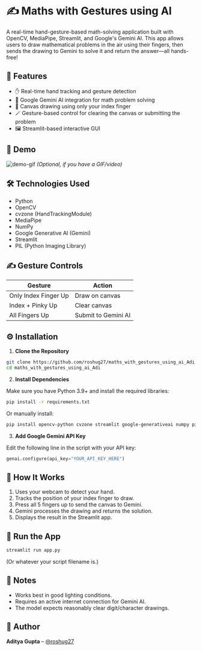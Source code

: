 
# ✍️ Maths with Gestures using AI

A real-time hand-gesture-based math-solving application built with OpenCV, MediaPipe, Streamlit, and Google's Gemini AI. This app allows users to draw mathematical problems in the air using their fingers, then sends the drawing to Gemini to solve it and return the answer—all hands-free!

## 🚀 Features

* ✋ Real-time hand tracking and gesture detection
* 🧠 Google Gemini AI integration for math problem solving
* 🎨 Canvas drawing using only your index finger
* 🪄 Gesture-based control for clearing the canvas or submitting the problem
* 🖼️ Streamlit-based interactive GUI

## 📸 Demo

![demo-gif](https://github.com/roshug27/maths_with_gestures_using_ai_Adi/blob/main/demo.gif) *(Optional, if you have a GIF/video)*

## 🛠️ Technologies Used

* Python
* OpenCV
* cvzone (HandTrackingModule)
* MediaPipe
* NumPy
* Google Generative AI (Gemini)
* Streamlit
* PIL (Python Imaging Library)

## ✍️ Gesture Controls

| Gesture              | Action              |
| -------------------- | ------------------- |
| Only Index Finger Up | Draw on canvas      |
| Index + Pinky Up     | Clear canvas        |
| All Fingers Up       | Submit to Gemini AI |

## ⚙️ Installation

1. **Clone the Repository**

```bash
git clone https://github.com/roshug27/maths_with_gestures_using_ai_Adi.git
cd maths_with_gestures_using_ai_Adi
```

2. **Install Dependencies**

Make sure you have Python 3.9+ and install the required libraries:

```bash
pip install -r requirements.txt
```

Or manually install:

```bash
pip install opencv-python cvzone streamlit google-generativeai numpy pillow
```

3. **Add Google Gemini API Key**

Edit the following line in the script with your API key:

```python
genai.configure(api_key="YOUR_API_KEY_HERE")
```

## 🧠 How It Works

1. Uses your webcam to detect your hand.
2. Tracks the position of your index finger to draw.
3. Press all 5 fingers up to send the canvas to Gemini.
4. Gemini processes the drawing and returns the solution.
5. Displays the result in the Streamlit app.

## 🏃 Run the App

```bash
streamlit run app.py
```

(Or whatever your script filename is.)

## 📌 Notes

* Works best in good lighting conditions.
* Requires an active internet connection for Gemini AI.
* The model expects reasonably clear digit/character drawings.

## 🙌 Author

**Aditya Gupta** – [@roshug27](https://github.com/roshug27)


